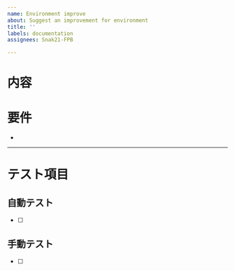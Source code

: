 ```yaml
---
name: Environment improve
about: Suggest an improvement for environment
title: ''
labels: documentation
assignees: Snak21-FPB

---
```


# 内容

# 要件
- 

---
# テスト項目
## 自動テスト
- [ ]

## 手動テスト
- [ ]
